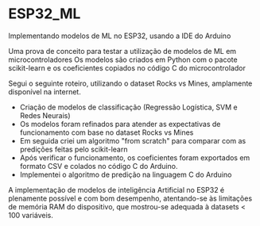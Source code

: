 # ESP32_ML
Implementando modelos de ML no ESP32, usando a IDE do Arduino

Uma prova de conceito para testar a utilização de modelos de ML em microcontroladores
Os modelos são criados em Python com o pacote scikit-learn e os coeficientes copiados no código C do microcontrolador

Segui o seguinte roteiro, utilizando o dataset Rocks vs Mines, amplamente disponível na internet.

- Criação de modelos de classificação (Regressão Logística, SVM e Redes Neurais)
- Os modelos foram refinados para atender as expectativas de funcionamento com base no dataset Rocks vs Mines
- Em seguida criei um algoritmo "from scratch" para comparar com as predições feitas pelo scikit-learn
- Após verificar o funcionamento, os coeficientes foram exportados em formato CSV e colados no código C do Arduino.
- Implementei o algoritmo de predição na linguagem C do Arduino

A implementação de modelos de inteligência Artificial no ESP32 é plenamente possível e com bom desempenho, atentando-se
às limitações de memória RAM do dispositivo, que mostrou-se adequada à datasets < 100 variáveis. 
